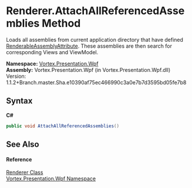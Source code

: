 # Renderer.AttachAllReferencedAssemblies Method 
 

Loads all assemblies from current application directory that have defined <a href="T_Vortex_Presentation_Wpf_RenderableAssemblyAttribute.md">RenderableAssemblyAttribute</a>. These assemblies are then search for corresponding Views and ViewModel.

**Namespace:**&nbsp;<a href="N_Vortex_Presentation_Wpf.md">Vortex.Presentation.Wpf</a><br />**Assembly:**&nbsp;Vortex.Presentation.Wpf (in Vortex.Presentation.Wpf.dll) Version: 1.1.2+Branch.master.Sha.e10390af75ec466990c3a0e7b7d3595bd05fe7b8

## Syntax

**C#**<br />
``` C#
public void AttachAllReferencedAssemblies()
```


## See Also


#### Reference
<a href="T_Vortex_Presentation_Wpf_Renderer.md">Renderer Class</a><br /><a href="N_Vortex_Presentation_Wpf.md">Vortex.Presentation.Wpf Namespace</a><br />